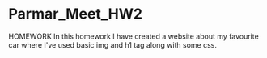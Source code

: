 # Parmar_Meet_HW2
HOMEWORK
In this homework I have created a website about my favourite car where I've used basic img and h1 tag along with some css.
